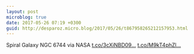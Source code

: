 ```yaml
---
layout: post
microblog: true
date: 2017-05-26 07:19 +0300
guid: http://desparoz.micro.blog/2017/05/26/t867958265212157953.html
---
```

Spiral Galaxy NGC 6744 via NASA [t.co/3cXiNBD09...](https://t.co/3cXiNBD097) [t.co/M9kT4phZl...](https://t.co/M9kT4phZle)
